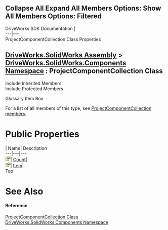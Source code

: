 Collapse All Expand All Members Options: Show All  Members Options: Filtered   
---  
DriveWorks SDK Documentation  |   
---|---  
ProjectComponentCollection Class Properties   
  
[DriveWorks.SolidWorks Assembly](topic13342.md) > [DriveWorks.SolidWorks.Components Namespace](topic13925.md) : ProjectComponentCollection Class  
---  
  
Include Inherited Members    
Include Protected Members    


Glossary Item Box

For a list of all members of this type, see [ProjectComponentCollection members](topic14463.md).

# Public Properties

| Name| Description  
---|---|---  
![Public Property](dotnetimages/publicProperty.gif)| [Count](topic14469.md)|   
![Public Property](dotnetimages/publicProperty.gif)| [Item](topic14470.md)|   
Top

# See Also

#### Reference

[ProjectComponentCollection Class](topic14462.md)   
[DriveWorks.SolidWorks.Components Namespace](topic13925.md)


